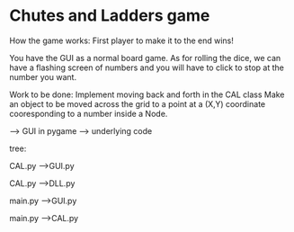 # Chutes and Ladders game

How the game works:
First player to make it to the end wins!

You have the GUI as a normal board game. As for rolling the dice, we can have a flashing screen of numbers and you will have to click to stop at the number you want. 

Work to be done:
Implement moving back and forth in the CAL class
Make an object to be moved across the grid to a point at a (X,Y) coordinate cooresponding to a number inside a Node.

--> GUI in pygame
--> underlying code

tree:

CAL.py -->GUI.py

CAL.py -->DLL.py

main.py -->GUI.py

main.py -->CAL.py

